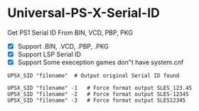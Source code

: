 # Universal-PS-X-Serial-ID
Get PS1 Serial ID From BIN, VCD, PBP, PKG

- [x] Support .BIN, .VCD, .PBP, .PKG
- [x] Support LSP Serial ID
- [X] Support Some exeception games don"t have system.cnf

```
UPSX_SID "filename"  # Output original Serial ID found

UPSX_SID "filename" -1   # Force format output SLES_123.45
UPSX_SID "filename" -2   # Force format output SLES-12345
UPSX_SID "filename" -3   # Force format output SLES12345
```

